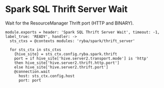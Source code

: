 
# Spark SQL Thrift Server Wait

Wait for the ResourceManager Thrift port (HTTP and BINARY).

    module.exports = header: 'Spark SQL Thrift Server Wait', timeout: -1, label_true: 'READY', handler: ->
      sts_ctxs = @contexts modules: 'ryba/spark/thrift_server'

      for sts_ctx in sts_ctxs
        {hive_site} = sts_ctx.config.ryba.spark.thrift
        port = if hive_site['hive.server2.transport.mode'] is 'http'
        then hive_site['hive.server2.thrift.http.port']
        else hive_site['hive.server2.thrift.port']
        @connection.wait
          host: sts_ctx.config.host
          port: port
